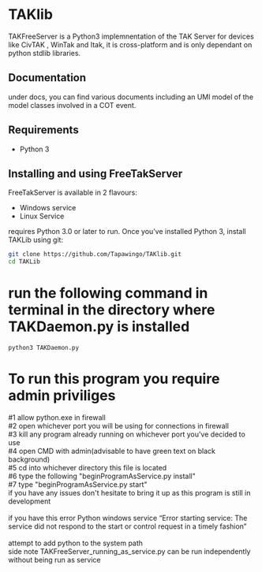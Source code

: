 # TAKlib
TAKFreeServer is a Python3 implemnentation of the TAK Server for devices like CivTAK , WinTak and Itak, it is cross-platform and is only dependant on python stdlib libraries. 

## Documentation
under docs, you can find various documents including an UMl model of the model classes involved in a COT event.

## Requirements
- Python 3

## Installing and using FreeTakServer
FreeTakServer is available in 2 flavours:
- Windows service
- Linux Service

requires Python 3.0 or later to run. Once you’ve installed Python 3, install TAKLib using git:
```bash
git clone https://github.com/Tapawingo/TAKlib.git
cd TAKLib
```
<h1>run the following command in terminal in the directory where TAKDaemon.py is installed</h1>
<code>python3 TAKDaemon.py</code>


<h1>To run this program you require admin priviliges</h1>

#1 allow python.exe in firewall
<br>
#2 open whichever port you will be using for connections in firewall
<br>
#3 kill any program already running on whichever port you've decided to use
<br>
#4 open CMD with admin(advisable to have green text on black background)
<br>
#5 cd into whichever directory this file is located
<br>
#6 type the following "beginProgramAsService.py install"
<br>
#7 type "beginProgramAsService.py start"
<br>
if you have any issues don't hesitate to bring it up as this program is still in development
<br>
<br>
if you have this error Python windows service “Error starting service: The service did not respond to the start or control request in a timely fashion”
<br>
<br>
attempt to add python to the system path
<br>
side note TAKFreeServer_running_as_service.py can be run independently without being run as service 


